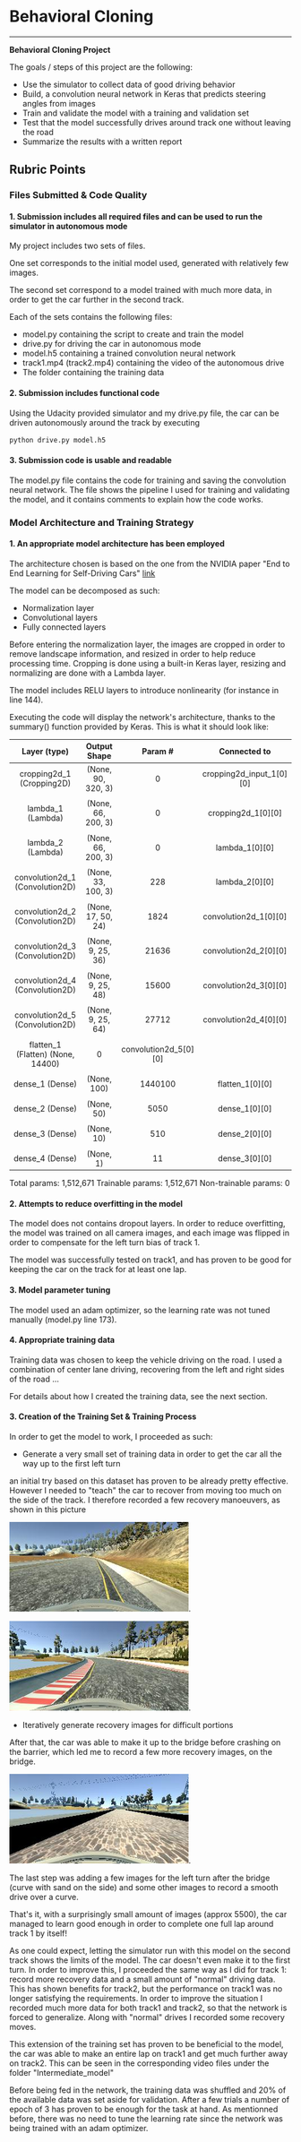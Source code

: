# **Behavioral Cloning** 
---

**Behavioral Cloning Project**

The goals / steps of this project are the following:
* Use the simulator to collect data of good driving behavior
* Build, a convolution neural network in Keras that predicts steering angles from images
* Train and validate the model with a training and validation set
* Test that the model successfully drives around track one without leaving the road
* Summarize the results with a written report


[//]: # (Image References)

[recovery]: ./Report/recovery.jpg "Recovery"
[recovery2]: ./Report/recovery2.jpg "Recovery2"
[bridgerecovery]: ./Report/bridgerecovery.jpg "bridgerecovery"

## Rubric Points
### Files Submitted & Code Quality

#### 1. Submission includes all required files and can be used to run the simulator in autonomous mode

My project includes two sets of files.

One set corresponds to the initial model used, generated with relatively few images. 

The second set correspond to a model trained with much more data, in order to get the car further in the second track. 

Each of the sets contains the following files:
* model.py containing the script to create and train the model
* drive.py for driving the car in autonomous mode
* model.h5 containing a trained convolution neural network 
* track1.mp4 (track2.mp4) containing the video of the autonomous drive
* The folder containing the training data

#### 2. Submission includes functional code
Using the Udacity provided simulator and my drive.py file, the car can be driven autonomously around the track by executing 
```sh
python drive.py model.h5
```

#### 3. Submission code is usable and readable

The model.py file contains the code for training and saving the convolution neural network. The file shows the pipeline I used for training and validating the model, and it contains comments to explain how the code works.

### Model Architecture and Training Strategy

#### 1. An appropriate model architecture has been employed

The architecture chosen is based on the one from the NVIDIA paper "End to End Learning for Self-Driving Cars" [link](http://images.nvidia.com/content/tegra/automotive/images/2016/solutions/pdf/end-to-end-dl-using-px.pdf)

The model can be decomposed as such:
* Normalization layer
* Convolutional layers
* Fully connected layers

Before entering the normalization layer, the images are cropped in order to remove landscape information, and resized in order to help reduce processing time. Cropping is done using a built-in Keras layer, resizing and normalizing are done with a Lambda layer.

The model includes RELU layers to introduce nonlinearity (for instance in line 144).

Executing the code will display the network's architecture, thanks to the summary() function provided by Keras. This is what it should look like:


|Layer (type)            |         Output Shape      |    Param #     | Connected to      |  
|:---------------------:|:-------------------:|:--------------:|:------------:| 
|cropping2d_1 (Cropping2D)    |    (None, 90, 320, 3)  |  0      |     cropping2d_input_1[0][0]    |    
|   |   |    |
| lambda_1 (Lambda)             |   (None, 66, 200, 3) |   0      |     cropping2d_1[0][0] |              
|   |   |    |
| lambda_2 (Lambda)           |     (None, 66, 200, 3) |   0      |     lambda_1[0][0]   |                
|   |   |    |
| convolution2d_1 (Convolution2D) | (None, 33, 100, 3) |   228    |     lambda_2[0][0]   |                
|   |   |    |
| convolution2d_2 (Convolution2D) | (None, 17, 50, 24)  |  1824  |      convolution2d_1[0][0] |           
|   |   |    |
| convolution2d_3 (Convolution2D) | (None, 9, 25, 36)  |   21636   |    convolution2d_2[0][0]    |        
|   |   |    |
| convolution2d_4 (Convolution2D) | (None, 9, 25, 48) |    15600  |     convolution2d_3[0][0]   |         
|   |   |    |
| convolution2d_5 (Convolution2D) | (None, 9, 25, 64) |    27712  |     convolution2d_4[0][0] |           
|   |   |    |
| flatten_1 (Flatten)              (None, 14400)     |    0      |     convolution2d_5[0][0]  |          
|   |   |    |
| dense_1 (Dense)          |        (None, 100)       |    1440100  |   flatten_1[0][0]     |             
|   |   |    |
| dense_2 (Dense)        |          (None, 50)       |     5050    |    dense_1[0][0]     |               
|   |   |    |
| dense_3 (Dense)        |          (None, 10)       |     510    |     dense_2[0][0]    |                
|   |   |    |
| dense_4 (Dense)         |         (None, 1)         |    11     |     dense_3[0][0]    |               

Total params: 1,512,671
Trainable params: 1,512,671
Non-trainable params: 0


#### 2. Attempts to reduce overfitting in the model

The model does not contains dropout layers. In order to reduce overfitting, the model was trained on all camera images, and each image was flipped in order to compensate for the left turn bias of track 1. 

The model was successfully tested on track1, and has proven to be good for keeping the car on the track for at least one lap.


#### 3. Model parameter tuning

The model used an adam optimizer, so the learning rate was not tuned manually (model.py line 173).

#### 4. Appropriate training data

Training data was chosen to keep the vehicle driving on the road. I used a combination of center lane driving, recovering from the left and right sides of the road ... 

For details about how I created the training data, see the next section. 

#### 3. Creation of the Training Set & Training Process

In order to get the model to work, I proceeded as such:

* Generate a very small set of training data in order to get the car all the way up to the first left turn

an initial try based on this dataset has proven to be already pretty effective. However I needed to "teach" the car to recover from moving too much on the side of the track. I therefore recorded a few recovery manoeuvers, as shown in this picture 

![alt text][recovery]. 

![alt text][recovery2].

* Iteratively generate recovery images for difficult portions

After that, the car was able to make it up to the bridge before crashing on the barrier, which led me to record a few more recovery images, on the bridge. 

![alt text][bridgerecovery]. 

The last step was adding a few images for the left turn after the bridge (curve with sand on the side) and some other images to record a smooth drive over a curve.


That's it, with a surprisingly small amount of images (approx 5500), the car managed to learn good enough in order to complete one full lap around track 1 by itself!


As one could expect, letting the simulator run with this model on the second track shows the limits of the model. The car doesn't even make it to the first turn. In order to improve this, I proceeded the same way as I did for track 1: record more recovery data and a small amount of "normal" driving data. This has shown benefits for track2, but the performance on track1 was no longer satisfying the requirements. In order to improve the situation I recorded much more data for both track1 and track2, so that the network is forced to generalize. Along with "normal" drives I recorded some recovery moves.

This extension of the training set has proven to be beneficial to the model, the car was able to make an entire lap on track1 and get much further away on track2. This can be seen in the corresponding video files under the folder "Intermediate_model"


Before being fed in the network, the training data was shuffled and 20% of the available data was set aside for validation. After a few trials a number of epoch of 3 has proven to be enough for the task at hand. As mentionned before, there was no need to tune the learning rate since the network was being trained with an adam optimizer.

